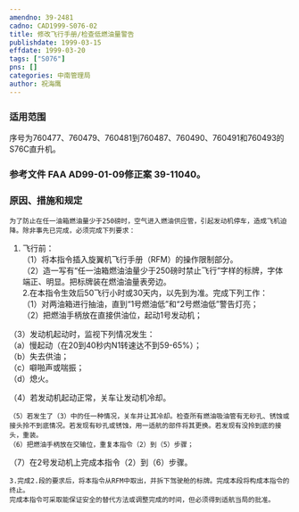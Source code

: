 ```yaml
---
amendno: 39-2481  
cadno: CAD1999-S076-02  
title: 修改飞行手册/检查低燃油量警告  
publishdate: 1999-03-15  
effdate: 1999-03-20  
tags: ["S076"]  
pns: []  
categories: 中南管理局  
author: 祝海鹰  
---
```

  
### 适用范围  
序号为760477、760479、760481到760487、760490、760491和760493的S76C直升机。  
  
<!--more-->  
### 参考文件    FAA AD99-01-09修正案 39-11040。  
  
### 原因、措施和规定  
    为了防止在任一油箱燃油量少于250磅时，空气进入燃油供应管，引起发动机停车，造成飞机迫降。除非事先已完成，必须完成下列要求：  
1. 飞行前：  
（1）将本指令插入旋翼机飞行手册（RFM）的操作限制部分。  
（2）造一写有“任一油箱燃油油量少于250磅时禁止飞行”字样的标牌，字体端正、明显。把标牌装在燃油油量表旁边。  
    2.在本指令生效后50飞行小时或30天内，以先到为准。完成下列工作：  
（1）对两油箱进行抽油，直到“1号燃油低”和“2号燃油低”警告灯亮；  
（2）把燃油手柄放在直接供油位，起动1号发动机；  
  
（3）发动机起动时，监视下列情况发生：  
      （a）慢起动（在20到40秒内N1转速达不到59-65%）；  
      （b）失去供油；  
      （c）噼啪声或喘振；  
      （d）熄火。  
  
（4）若发动机起动正常，关车让发动机冷却。  
  
    （5）若发生了（3）中的任一种情况，关车并让其冷却。检查所有燃油吸油管有无砂孔、锈蚀或接头拎不到底情况。若发现有砂孔或锈蚀，用一适航的部件将其更换。若发现有没拎到底的接头，重装。  
    （6）把燃油手柄放在交输位，重复本指令（2）到（5）步骤；  
（7）在2号发动机上完成本指令（2）到（6）步骤。  
  
    3.完成2.段的要求后，将本指令从RFM中取出，并拆下驾驶舱的标牌。完成本段将构成本指令的终止。  
    完成本指令可采取能保证安全的替代方法或调整完成的时间，但必须得到适航当局的批准。  
